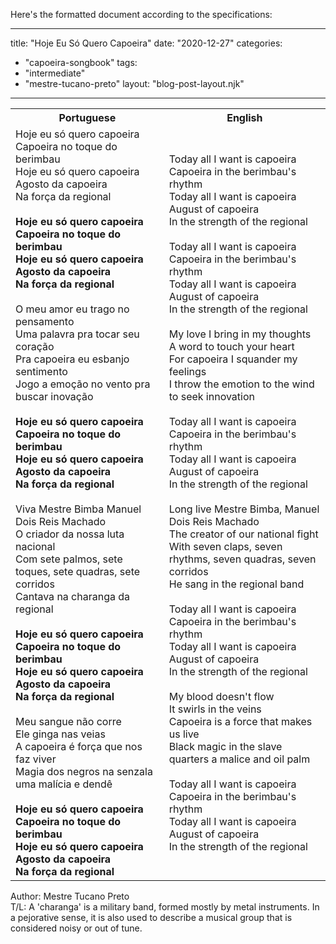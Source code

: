 Here's the formatted document according to the specifications:

---
title: "Hoje Eu Só Quero Capoeira"
date: "2020-12-27"
categories: 
  - "capoeira-songbook"
tags: 
  - "intermediate"
  - "mestre-tucano-preto"
layout: "blog-post-layout.njk"
---

<table class="capoeira-table">
    <tr class="header-row">
        <th>Portuguese</th>
        <th>English</th>
    </tr>
    <tr>
        <td>Hoje eu só quero capoeira<br>
        Capoeira no toque do berimbau<br>
        Hoje eu só quero capoeira<br>
        Agosto da capoeira<br>
        Na força da regional<br>
        <br>
        <strong>Hoje eu só quero capoeira<br>
        Capoeira no toque do berimbau<br>
        Hoje eu só quero capoeira<br>
        Agosto da capoeira<br>
        Na força da regional</strong><br>
        <br>
        O meu amor eu trago no pensamento<br>
        Uma palavra pra tocar seu coração<br>
        Pra capoeira eu esbanjo sentimento<br>
        Jogo a emoção no vento pra buscar inovação<br>
        <br>
        <strong>Hoje eu só quero capoeira<br>
        Capoeira no toque do berimbau<br>
        Hoje eu só quero capoeira<br>
        Agosto da capoeira<br>
        Na força da regional</strong><br>
        <br>
        Viva Mestre Bimba Manuel Dois Reis Machado<br>
        O criador da nossa luta nacional<br>
        Com sete palmos, sete toques, sete quadras, sete corridos<br>
        Cantava na charanga da regional<br>
        <br>
        <strong>Hoje eu só quero capoeira<br>
        Capoeira no toque do berimbau<br>
        Hoje eu só quero capoeira<br>
        Agosto da capoeira<br>
        Na força da regional</strong><br>
        <br>
        Meu sangue não corre<br>
        Ele ginga nas veias<br>
        A capoeira é força que nos faz viver<br>
        Magia dos negros na senzala uma malícia e dendê<br>
        <br>
        <strong>Hoje eu só quero capoeira<br>
        Capoeira no toque do berimbau<br>
        Hoje eu só quero capoeira<br>
        Agosto da capoeira<br>
        Na força da regional</strong></td>
        <td>Today all I want is capoeira<br>
        Capoeira in the berimbau's rhythm<br>
        Today all I want is capoeira<br>
        August of capoeira<br>
        In the strength of the regional<br>
        <br>
        Today all I want is capoeira<br>
        Capoeira in the berimbau's rhythm<br>
        Today all I want is capoeira<br>
        August of capoeira<br>
        In the strength of the regional<br>
        <br>
        My love I bring in my thoughts<br>
        A word to touch your heart<br>
        For capoeira I squander my feelings<br>
        I throw the emotion to the wind to seek innovation<br>
        <br>
        Today all I want is capoeira<br>
        Capoeira in the berimbau's rhythm<br>
        Today all I want is capoeira<br>
        August of capoeira<br>
        In the strength of the regional<br>
        <br>
        Long live Mestre Bimba, Manuel Dois Reis Machado<br>
        The creator of our national fight<br>
        With seven claps, seven rhythms, seven quadras, seven corridos<br>
        He sang in the regional band<br>
        <br>
        Today all I want is capoeira<br>
        Capoeira in the berimbau's rhythm<br>
        Today all I want is capoeira<br>
        August of capoeira<br>
        In the strength of the regional<br>
        <br>
        My blood doesn't flow<br>
        It swirls in the veins<br>
        Capoeira is a force that makes us live<br>
        Black magic in the slave quarters a malice and oil palm<br>
        <br>
        Today all I want is capoeira<br>
        Capoeira in the berimbau's rhythm<br>
        Today all I want is capoeira<br>
        August of capoeira<br>
        In the strength of the regional</td>
    </tr>
</table>

<figcaption>
Author: Mestre Tucano Preto<br>
T/L: A 'charanga' is a military band, formed mostly by metal instruments. In a pejorative sense, it is also used to describe a musical group that is considered noisy or out of tune.
</figcaption>